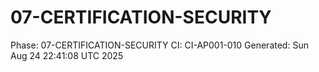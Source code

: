 # 07-CERTIFICATION-SECURITY
Phase: 07-CERTIFICATION-SECURITY
CI: CI-AP001-010
Generated: Sun Aug 24 22:41:08 UTC 2025
